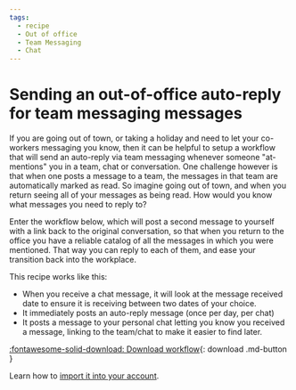 ```yaml
---
tags:
  - recipe
  - Out of office
  - Team Messaging
  - Chat
---
```


# Sending an out-of-office auto-reply for team messaging messages

If you are going out of town, or taking a holiday and need to let your co-workers messaging you know, then it can be helpful to setup a workflow that will send an auto-reply via team messaging whenever someone "at-mentions" you in a team, chat or conversation. One challenge however is that when one posts a message to a team, the messages in that team are automatically marked as read. So imagine going out of town, and when you return seeing all of your messages as being read. How would you know what messages you need to reply to?

Enter the workflow below, which will post a second message to yourself with a link back to the original conversation, so that when you return to the office you have a reliable catalog of all the messages in which you were mentioned. That way you can reply to each of them, and ease your transition back into the workplace. 

This recipe works like this:

* When you receive a chat message, it will look at the message received date to ensure it is receiving between two dates of your choice.
* It immediately posts an auto-reply message (once per day, per chat)
* It posts a message to your personal chat letting you know you received a message, linking to the team/chat to make it easier to find later. 

[:fontawesome-solid-download: Download workflow](chat-ooo-autoreply.json){: download .md-button }

Learn how to [import it into your account](../../users/import-export.md#importing-workflows). 
